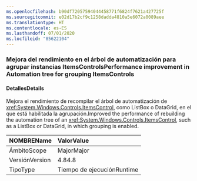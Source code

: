```yaml
---
ms.openlocfilehash: b90df72057594044458771f6824f7621a427725f
ms.sourcegitcommit: e02d17b2cf9c1258dadda4810a5e6072a0089aee
ms.translationtype: HT
ms.contentlocale: es-ES
ms.lasthandoff: 07/01/2020
ms.locfileid: "85622104"
---
```

### <a name="performance-improvement-in-automation-tree-for-grouping-itemscontrols"></a><span data-ttu-id="8db98-101">Mejora del rendimiento en el árbol de automatización para agrupar instancias ItemsControls</span><span class="sxs-lookup"><span data-stu-id="8db98-101">Performance improvement in Automation tree for grouping ItemsControls</span></span>

#### <a name="details"></a><span data-ttu-id="8db98-102">Detalles</span><span class="sxs-lookup"><span data-stu-id="8db98-102">Details</span></span>

<span data-ttu-id="8db98-103">Mejora el rendimiento de recompilar el árbol de automatización de <xref:System.Windows.Controls.ItemsControl>, como ListBox o DataGrid, en el que está habilitada la agrupación.</span><span class="sxs-lookup"><span data-stu-id="8db98-103">Improved the performance of rebuilding the automation tree of an <xref:System.Windows.Controls.ItemsControl>, such as a ListBox or DataGrid, in which grouping is enabled.</span></span>

| <span data-ttu-id="8db98-104">NOMBRE</span><span class="sxs-lookup"><span data-stu-id="8db98-104">Name</span></span>    | <span data-ttu-id="8db98-105">Valor</span><span class="sxs-lookup"><span data-stu-id="8db98-105">Value</span></span>       |
|:--------|:------------|
| <span data-ttu-id="8db98-106">Ámbito</span><span class="sxs-lookup"><span data-stu-id="8db98-106">Scope</span></span>   |<span data-ttu-id="8db98-107">Major</span><span class="sxs-lookup"><span data-stu-id="8db98-107">Major</span></span>|
|<span data-ttu-id="8db98-108">Versión</span><span class="sxs-lookup"><span data-stu-id="8db98-108">Version</span></span>|<span data-ttu-id="8db98-109">4.8</span><span class="sxs-lookup"><span data-stu-id="8db98-109">4.8</span></span>|
|<span data-ttu-id="8db98-110">Tipo</span><span class="sxs-lookup"><span data-stu-id="8db98-110">Type</span></span>|<span data-ttu-id="8db98-111">Tiempo de ejecución</span><span class="sxs-lookup"><span data-stu-id="8db98-111">Runtime</span></span>|
